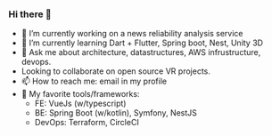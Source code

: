 ### Hi there 👋
- 🔭 I’m currently working on a news reliability analysis service
- 🌱 I’m currently learning Dart + Flutter, Spring boot, Nest, Unity 3D
- 💬 Ask me about architecture, datastructures, AWS infrustructure, devops.
- Looking to collaborate on open source VR projects.
- 📫 How to reach me: email in my profile
- 💖 My favorite tools/frameworks:
   - FE: VueJs (w/typescript)
   - BE: Spring Boot (w/kotlin), Symfony, NestJS
   - DevOps: Terraform, CircleCI
